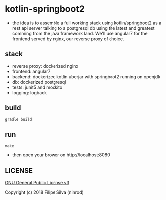 # kotlin-springboot2

* the idea is to assemble a full working stack using kotlin/springboot2 as a rest api server talking to a postgresql db using the latest and greatest comming from the java framework land. We'll use angular7 for the frontend served by nginx, our reverse proxy of choice. 

## stack

* reverse proxy: dockerized nginx
* frontend: angular7
* backend: dockerized kotlin uberjar with springboot2 running on openjdk
* db: dockerized postgresql
* tests: junit5 and mockito
* logging: logback

## build

    gradle build

## run

    make
    
* then open your brower on http://localhost:8080

## LICENSE

[GNU General Public License v3](https://www.gnu.org/licenses/gpl-3.0.en.html)

Copyright (c) 2018 Filipe Silva (ninrod)
